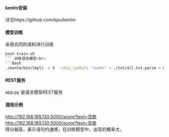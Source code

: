 #### kenlm安装
详见https://github.com/kpu/kenlm
#### 模型训练
采用合同的语料进行训练<br>
```Bash
bash train.sh
``` 训练语言模型<br>
```Bash
./kenlm/bin/lmplz -o 5 --skip_symbols "<unk>" < ./txt/all.txt.parse > model/contract.arpa 
```

#### REST服务
app.py 是语言模型REST服务<br>
#### 调用示例
http://192.168.189.130:5000/score?text=贷款<br>
http://192.168.189.130:5000/score?text=货款<br>
得分越高，表示语句约通顺，在训练模型中，出现的概率大。
